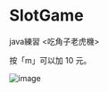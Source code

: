 # SlotGame
java練習 <吃角子老虎機>


按「m」可以加 10 元。  

![image](https://github.com/wnqui/SlotGame/blob/master/slotGame.jpg)
